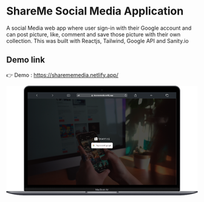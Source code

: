 # ShareMe Social Media Application

A social Media web app where user sign-in with their Google account and can post picture, like, comment and save those picture with their own collection. This was built with Reactjs, Tailwind,  Google API and Sanity.io

## Demo link
👉 Demo : https://sharememedia.netlify.app/

![ShareMe](shareme.png)

